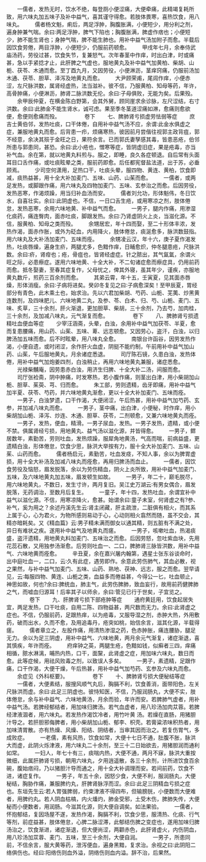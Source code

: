 <!-- { "loadSidebar": true } -->
　　一儒者，发热无时，饮水不绝，每登厕小便涩痛，大便牵痛，此精竭复耗所致，用六味丸加五味子及补中益气，喜其谨守得愈。若肢体畏寒，喜热饮食，用八味丸。
　　儒者杨文魁，痢后，两足浮肿，胸腹胀满，小便短少，用分利之剂，遍身肿兼气喘。余曰∶两足浮肿，脾气下陷也；胸腹胀满，脾虚作痞也；小便短少，肺不能生肾也；身肿气喘，脾不能生肺也。用补中益气汤加附子而愈。半载后因饮食劳倦，两目浮肿，小便短少，仍服前药顿愈。
　　甲戌年七月，余奉侍武庙汤药，劳役过甚，饮食失节，复兼怒气。次年春茎中作痒，时出白津，时或痛甚，急以手紧捻才止，此肝脾之气虚也，服地黄丸及补中益气加黄柏、柴胡、山栀、茯苓、木通而愈。至丁酉九月，又因劳役，小便淋沥，茎痒窍痛，仍服前汤加木通、茯苓、胆草、泽泻及地黄丸而愈。
　　大尹顾荣甫，尾闾作痒，小便赤涩，左尺脉洪数，属肾经虚热，法当滋补。彼不信，乃服黄柏、知母等药，年许，高骨肿痛，小便淋沥，肺肾二脉洪数无伦。余曰∶子母俱败，无能为矣。后果殁。
　　余甲辰仲夏，在横金陈白野第，会其外舅，顾同崖求余诊脉，左尺涩结，右寸洪数。余曰∶此肺金不能生肾水，诚可虑。果至季冬茎道涩痛如淋，愈痛则愈欲便，愈便则愈痛而殁。
　　
　　卷下
　　七、脾肺肾亏损虚劳怯弱等症
　　庶吉士黄伯邻，发热吐痰，口干体倦，自用补中益气汤不应，余谓∶此金水俱虚之症，兼服地黄丸而愈。后背患一疖，烦痛寒热，彼因前月尝偕往视郭主政背疽，郭不经意，余决其殒于金旺之日，果符余言。已而郭氏妻孥感其毒，皆患恶疮，伯邻所患与郭患同，甚恐。余曰∶此小疮也，憎寒等症，皆阴虚旧症，果是疮毒，亦当补气血。余在第，就以地黄丸料煎与。服之，即睡，良久各症顿退。自后常有头面耳目口舌作痛，或吐痰眩晕之类，服前药即愈。后任都宪督盐法道，出于苏，必垂顾焉。
　　少司空何潇用，足热口干，吐痰头晕，服四物、黄连、黄柏，饮食即减，痰热益甚，用十全大补加麦门、五味、山药、山茱而愈。
　　一儒者，或两足发热，或脚跟作痛，用六味丸及四物加麦门、五味、玄参治之而愈。后因劳役，发热恶寒，作渴烦躁，用当归补血汤而安。
　　儒者刘允功，形体魁伟，冬日饮水，自喜壮实。余曰∶此阴虚也。不信，一日口舌生疮，或用寒凉之剂，肢体倦怠，发热恶寒，余用六味地黄、补中益气而愈。
　　一男子，腿内作痛，用渗湿化痰药，痛连臀肉，面赤吐痰，脚跟发热。余曰∶乃肾虚阴火上炎，当滋化源。不信，服黄柏、知母之类而殁。
　　余甥居宏，年十四而娶，至二十形体丰浓，发热作渴，面赤作胀，或外为砭血，内用降火，肢体倦怠，痰涎愈多，脉洪数鼓指。用六味丸及大补汤加麦门、五味而痊。
　　余甥凌云汉，年十六，庚子夏作渴发热，吐痰唇燥，遍身生疥，两腿尤多，色黯作痒，日晡愈炽，仲冬腿患疮，尺脉洪数。余曰∶疥，肾疳也；疮，骨疽也，皆肾经虚症。针之脓出，其气氤氲，余谓火旺之际，必患瘵症。遂用六味地黄、十全大补，不二旬诸症愈而瘵症具，仍用前药而愈。抵冬娶妻，至春其症复作，父母忧之，俾其外寝，虽其年少，谨疾，亦服地黄丸数斤，煎药三百余剂而愈。
　　其弟云霄，年十五，壬寅夏，见其面赤唇燥，形体消瘦。余曰∶子病将进矣。癸卯冬复见之曰∶子病愈深矣！至甲辰夏，胃经部分有青色，此木乘土也，始求治。先以六君加柴胡、芍药、山栀、芜荑、炒黑黄连数剂，及四味肥儿、六味地黄二丸，及参、苓、白术、归、芍、山栀、麦门、五味、炙草，三十余剂，肝火渐退，更加胆草、柴胡，三十余剂，乃去芍，加肉桂，三十余剂，及加减八味丸，元气渐复而愈。
　　
　　卷下
　　八、脾肺肾亏损遗精吐血便血等症
　　少宰汪涵斋，头晕，白浊，余用补中益气加茯苓、半夏，愈而复患腰痛，用山药、山茱、五味、萆、远志顿愈。又因劳心，盗汗，白浊，以归脾汤加五味而愈。后不时眩晕，用八味丸全愈。
　　南银台许函谷，因劳发热作渴，小便自遗，或时闭涩，余作肝火血虚，阴挺不能约制，午前用补中益气加山药、山茱，午后服地黄丸，月余诸症悉退。
　　司厅陈石镜，久患白浊，发热体倦，用补中益气加炮姜四剂，白浊稍止，再用六味地黄丸兼服，诸症悉愈。
　　光禄柴黼庵，因劳患赤白浊，用济生归脾、十全大补二汤，间服而愈。
　　司厅张裣斋，阴中肿痛，时发寒热，若小腹作痛，则茎出白津，用小柴胡加山栀、胆草、茱萸、芎、归而愈。
　　朱工部，劳则遗精，齿牙即痛，用补中益气加半夏、茯苓、芍药，并六味地黄丸渐愈，更以十全大补加麦门、五味而痊。
　　一男子，白浊梦遗，口干作渴，大便闭涩，午后热甚，用补中益气加芍药、玄参，并加减八味丸而愈。
　　一男子，茎中痛，出白津，小便秘，时作痒，用小柴胡加山栀、泽泻、炒连、木通、胆草、茯苓，二剂顿愈，又兼六味地黄丸而痊。
　　一男子，发热，便血，精滑。一男子尿血，发热。一男子发热，遗精，或小便不禁。俱属肾经亏损，用地黄丸、益气汤以滋化源，并皆得愈。
　　一男子，鳏居数年，素勤苦，劳则吐血，发热烦躁，服犀角地黄汤，气高而喘，前病益盛，更遗精白浊，形体倦怠，饮食少思，脉洪大举按有力，服十全大补加麦门、五味、山茱、山药而愈。
　　儒者杨启元，素勤苦，吐血发痉，不知人事，余以为脾胃虚损，用十全大补汤及加减八味丸而痊愈，再用归脾汤而血止。
　　一儒者，因饮食劳役及恼怒，眉发脱落，余以为劳伤精血，阴火上炎所致，用补中益气加麦门、五味，及六味地黄丸加五味，眉发顿生如故。
　　一男子，年二十，巅毛脱尽，用六味地黄丸，不数日，发生寸许，两月复旧。吴江史万湖云∶有男女偶合，眉发脱落，无药调治，至数月后复生。
　　一童子，年十四，发热吐血，余谓宜补中益气以滋化源。不信，用寒凉降火，愈甚。始谓余曰∶童子未室，何肾虚之有?参、 补气，奚为用之？余述丹溪先生云∶肾主闭藏，肝主疏泄，二脏俱有相火，而其系上属于心，心为君火，为物所感则易动于心，心动则相火翕然而随，虽不交会，其精亦暗耗矣。又《精血篇》云∶男子精未满而御女以通其精，则五脏有不满之处，异日有难状之疾。遂用补中益气及地黄丸而瘥。
　　一男子，咳嗽吐血，热渴痰盛，盗汗遗精，用地黄丸料加麦门、五味治之而愈。后因劳怒，忽吐紫血块，先用花蕊石散，又用独参汤渐愈。后劳则吐血一、二口，脾肺肾三脉皆洪数，用补中益气、六味地黄而痊愈。
　　辛丑夏，余在嘉兴屠内翰第，遇星士张东谷谈命时，出中庭吐血一，二口，云∶久有此症，遇劳即作。余意此劳伤肺气，其血必散，视之果然，与补中益气加麦门、五味、山药、熟地、茯神、远志，服之而愈。翌早请见，云∶每服四物、黄连、山栀之类，血益多而倦益甚，今得公一匕，吐血顿止，神思如故，何也?余曰∶脾统血，肺主气，此劳伤脾肺，致血妄行，故用前药健脾肺之气，而嘘血归源耳！后率其子以师余，余曰∶管见已行于世矣，子宜览之。
　　
　　卷下
　　九、肝脾肾亏损下部疮肿等症
　　通府黄廷用，饮食起居失宜，两足发热，口干吐痰，自用二陈、四物益甚，两尺数而无力。余曰∶此肾虚之症也。不信，仍服前药，足跟热痒，以为疮毒，又服导湿之剂，赤肿大热，外用敷药，破而出水，久而不愈，及用追毒丹，疮突如桃，始信余言，滋其化源，半载得瘥。
　　儒者章立之，左股作痛，用清热渗湿之药，色赤肿胀，痛连腰胁，腿足无力。余以为足三阴虚，用补中益气、六味地黄，两月余元气渐复，诸症渐退，喜其慎疾，年许而痊。
　　府痒钟之英，两腿生疮，色黯如钱，似癣者三四，痒痛相循，脓水淋漓，晡热内热，口干，面黧，此肾虚之症，用加味六味丸，数日而愈。此等症候，用祛风败毒之剂，以致误人多矣。
　　一男子，素遗精，足跟作痛，口干作渴，大便干燥，午后热甚，用补中益气加芍药、玄参及六味丸而愈。
　　余症见《外科枢要》。
　　
　　卷下
　　十、脾肺肾亏损大便秘结等症
　　一儒者，大便素结，服搜风顺气丸后，胸膈不利，饮食善消，面带阳色，左关尺脉洪而虚。余曰∶此足三阴虚也。彼恃知医，不信，乃服润肠丸，大便不实，肢体倦怠，余与补中益气、六味地黄汤，月余而验，年许而安。若脾肺气虚者，用补中益气汤。若脾经郁结者，用加味归脾汤。若气血虚者，用八珍汤加肉苁蓉。若脾经津液涸者，用六味丸。若发热作渴饮冷者，用竹叶黄 汤。若燥在直肠，用猪胆汁导之。若肝胆邪侮脾者，用小柴胡加山栀、郁李、枳壳。若膏粱浓味积热者，用加味清胃散。亦有热燥、风燥、阳结、阴结者，当审其因而治之。若复伤胃气，多成败症。
　　一老儒，素有风热，饮食如常，大便十七日不通，肚腹不胀，脉洪大而虚，此阴火烁津液，用六味丸二十余剂，至三十二日始欲去，用猪胆润而通利如常。
　　一妇人，年七十有三，痰喘内热，大便不通，两月不寐，脉洪大重按微细，此属肝肺肾亏损，朝用六味丸，夕用逍遥散，各三十余剂，计所进饮食百余碗，腹始痞闷，乃以猪胆汁导而通之，用十全大补调理而安。若间前药，饮食不进，诸症复作。
　　一男子，年五十余，因怒少食，大便不利，服润肠丸，大便秘结，胸胁作痛，兼服脾约丸，肝脾肾脉浮而涩。余曰∶此足三阴精血亏损之症也。东垣先生云∶若人胃强脾弱，约束津液不得四布，但输膀胱，小便数而大便难者，用脾约丸。若人阴血枯槁，内火燔灼，肺金受邪，土受木伤，脾肺失传，大便秘而小便数者，用润肠。今滋其化源，则大便自调矣。如法果验。
　　一儒者，怀抱郁结，复因场屋不遂，发热作渴，胸膈不利，饮食少思，服清热、化痰、行气等剂，前症益甚，肢体倦怠，心脾二脉涩滞，此郁结伤脾之变症也，遂用加味归脾汤治之，饮食渐进，诸症渐退，但大便尚涩，两颧赤色，此肝肾虚火，内伤阴血，用八珍汤加苁蓉、麦门、五味，至三十余剂，大便自润。
　　一男子，所患同前，不信余言，服大黄等药，泄泻便血，遍身黑黯，复求治。余视之曰∶此阴阳二络俱伤也。经曰∶阳络伤则血外溢，阴络伤则血内溢。辞不治，后果然。
